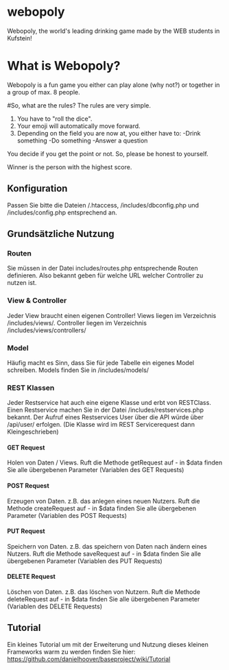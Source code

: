 # webopoly
Webopoly, the world's leading drinking game made by the WEB students in Kufstein!

# What is Webopoly?
Webopoly is a fun game you either can play alone (why not?) or together in a group of max. 8 people.

#So, what are the rules?
The rules are very simple.

1. You have to "roll the dice".
2. Your emoji will automatically move forward.
3. Depending on the field you are now at, you either have to:
  -Drink something
  -Do something
  -Answer a question

You decide if you get the point or not. So, please be honest to yourself.

Winner is the person with the highest score.


## Konfiguration

Passen Sie bitte die Dateien /.htaccess, /includes/dbconfig.php und /includes/config.php entsprechend an. 

## Grundsätzliche Nutzung

### Routen

Sie müssen in der Datei includes/routes.php entsprechende Routen definieren. Also bekannt geben für welche URL welcher Controller zu nutzen ist.

### View & Controller
Jeder View braucht einen eigenen Controller! Views liegen im Verzeichnis /includes/views/. Controller liegen im Verzeichnis /includes/views/controllers/

### Model
Häufig macht es Sinn, dass Sie für jede Tabelle ein eigenes Model schreiben. Models finden Sie in /includes/models/

### REST Klassen

Jeder Restservice hat auch eine eigene Klasse und erbt von RESTClass. Einen Restservice machen Sie in der Datei /includes/restservices.php bekannt.
Der Aufruf eines Restservices User über die API würde über /api/user/ erfolgen. (Die Klasse wird im REST Servicerequest dann Kleingeschrieben)

#### GET Request

Holen von Daten / Views. Ruft die Methode getRequest auf - in $data finden Sie alle übergebenen Parameter (Variablen des GET Requests)

#### POST Request

Erzeugen von Daten. z.B. das anlegen eines neuen Nutzers. Ruft die Methode createRequest auf - in $data finden Sie alle übergebenen Parameter (Variablen des POST Requests)

#### PUT Request

Speichern von Daten. z.B. das speichern von Daten nach ändern eines Nutzers. Ruft die Methode saveRequest auf - in $data finden Sie alle übergebenen Parameter (Variablen des PUT Requests)

#### DELETE Request

Löschen von Daten. z.B. das löschen von Nutzern. Ruft die Methode deleteRequest auf - in $data finden Sie alle übergebenen Parameter (Variablen des DELETE Requests)

## Tutorial

Ein kleines Tutorial um mit der Erweiterung und Nutzung dieses kleinen Frameworks warm zu werden finden Sie hier:
https://github.com/danielhoover/baseproject/wiki/Tutorial
